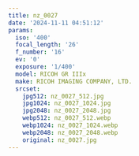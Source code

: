 ```yaml
---
title: nz_0027
date: '2024-11-11 04:51:12'
params:
  iso: '400'
  focal_length: '26'
  f_number: '16'
  ev: '0'
  exposure: '1/400'
  model: RICOH GR IIIx
  make: RICOH IMAGING COMPANY, LTD.
  srcset:
    jpg512: nz_0027_512.jpg
    jpg1024: nz_0027_1024.jpg
    jpg2048: nz_0027_2048.jpg
    webp512: nz_0027_512.webp
    webp1024: nz_0027_1024.webp
    webp2048: nz_0027_2048.webp
    original: nz_0027.jpg
---
```

